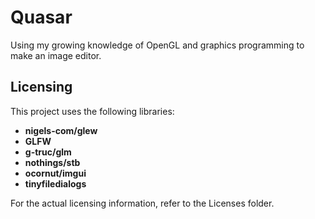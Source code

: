 # Quasar

Using my growing knowledge of OpenGL and graphics programming to make an image editor.

## Licensing

This project uses the following libraries:

- **nigels-com/glew**
- **GLFW**
- **g-truc/glm**
- **nothings/stb**
- **ocornut/imgui**
- **tinyfiledialogs**

For the actual licensing information, refer to the Licenses folder.
